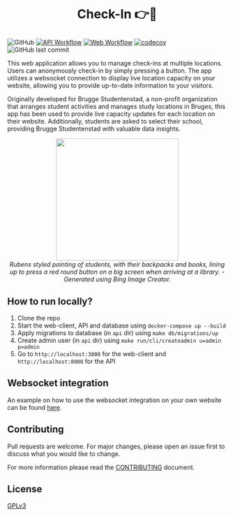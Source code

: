 
# <p align="center">Check-In 👉🔴</p>

![GitHub](https://img.shields.io/github/license/XDoubleU/check-in)
[![API Workflow](https://github.com/XDoubleU/check-in/actions/workflows/api.yml/badge.svg)](https://github.com/XDoubleU/check-in/actions/workflows/api.yml)
[![Web Workflow](https://github.com/XDoubleU/check-in/actions/workflows/web.yml/badge.svg)](https://github.com/XDoubleU/check-in/actions/workflows/web.yml)
[![codecov](https://codecov.io/gh/XDoubleU/check-in/branch/main/graph/badge.svg?token=8IY0BGQ5RW)](https://codecov.io/gh/XDoubleU/check-in)
![GitHub last commit](https://img.shields.io/github/last-commit/XDoubleU/check-in)

This web application allows you to manage check-ins at multiple locations. Users can anonymously check-in by simply pressing a button. The app utilizes a websocket connection to display live location capacity on your website, allowing you to provide up-to-date information to your visitors.

Originally developed for Brugge Studentenstad, a non-profit organization that arranges student activities and manages study locations in Bruges, this app has been used to provide live capacity updates for each location on their website. Additionally, students are asked to select their school, providing Brugge Studentenstad with valuable data insights.

<p align="center">
   <img src="https://user-images.githubusercontent.com/54279069/232328182-92de6ebb-ce44-44c4-9796-6e6ef62fb7c6.jpg" style="height: 20em" />
   <br/>
   <em>Rubens styled painting of students, with their backpacks and books, lining up to press a red round button on a big screen when arriving at a library. - Generated using Bing Image Creator.</em>
</p>

## How to run locally?

1. Clone the repo
2. Start the web-client, API and database using `docker-compose up --build`
3. Apply migrations to database (in `api` dir) using `make db/migrations/up`
4. Create admin user (in `api` dir) using `make run/cli/createadmin u=admin p=admin`
5. Go to `http://localhost:3000` for the web-client and `http://localhost:8000` for the API

## Websocket integration

An example on how to use the websocket integration on your own website can be found [here](./integration/script.js).

## Contributing

Pull requests are welcome. For major changes, please open an issue first
to discuss what you would like to change.

For more information please read the [CONTRIBUTING](./CONTRIBUTING.md) document.

## License

[GPLv3](./LICENSE)
